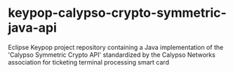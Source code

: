 # keypop-calypso-crypto-symmetric-java-api
Eclipse Keypop project repository containing a Java implementation of the 'Calypso Symmetric Crypto API' standardized by the Calypso Networks association for ticketing terminal processing smart card

